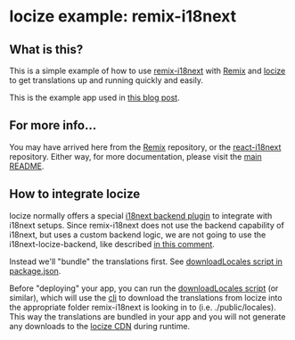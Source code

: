 # locize example: remix-i18next

## What is this?

This is a simple example of how to use [remix-i18next](https://github.com/sergiodxa/remix-i18next) with [Remix](https://remix.run) and [locize](https://locize.com) to get translations up and running quickly and easily.

This is the example app used in [this blog post](https://www.locize.com/blog/remix-i18n/).

## For more info...

You may have arrived here from the [Remix](https://github.com/remix-run/remix) repository, or the [react-i18next](https://github.com/i18next/react-i18next/) repository. Either way, for more documentation, please visit the [main README](https://github.com/sergiodxa/remix-i18next).


## How to integrate locize

locize normally offers a special [i18next backend plugin](https://github.com/locize/i18next-locize-backend) to integrate with i18next setups.
Since remix-i18next does not use the backend capability of i18next, but uses a custom backend logic, we are not going to use the i18next-locize-backend, like described [in this comment](https://github.com/locize/locize-remix-i18next-example/blob/main/app/i18n.server.js#L6).

Instead we'll "bundle" the translations first.
See [downloadLocales script in package.json](https://github.com/locize/locize-remix-i18next-example/blob/main/package.json#L30).

Before "deploying" your app, you can run the [downloadLocales script](https://github.com/locize/locize-remix-i18next-example/blob/main/package.json#L30) (or similar), which will use the [cli](https://github.com/locize/locize-cli) to download the translations from locize into the appropriate folder remix-i18next is looking in to (i.e. ./public/locales).
This way the translations are bundled in your app and you will not generate any downloads to the [locize CDN](https://docs.locize.com/whats-inside/cdn-content-delivery-network) during runtime.
